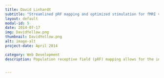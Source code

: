 ```yaml
---
title: David Linhardt
subtitle: "Streamlined pRF mapping and optimized stimulation for fMRI vision research"
layout: default
modal-id: 5
date: 2014-07-17
img: DavidYellow.png
thumbnail: DavidYellow.png
alt: image-alt
project-date: April 2014

category: Web Development
description: Population receptive field (pRF) mapping allows for the investigation of retinotopic organization preserved from the retina to the visual cortex. Their analysis pipeline is a comprehensive, containerized software solution that ensures consistency in analyses and reproducible workflows for the next generation of pRF studies. By integrating various software packages, it covers all necessary steps from fMRI data pre-processing to result visualization. Additionally, the team introduced a simulation framework that enables the exploration of optimized stimulation patterns for pRF mapping. Moving beyond standard stimuli, such as bars and wedges/rings, these optimized patterns offer a more tailored approach to address specific research questions. By combining the simplified pRF mapping pipeline with optimized stimuli, they propose an alternative clinical method for diagnosing visual field deficits.


---
```




